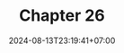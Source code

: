 ---
weight: 4200
title: "Chapter 26"
description: "Iterator"
icon: "article"
date: "2024-08-13T23:19:41+07:00"
lastmod: "2024-08-13T23:19:41+07:00"
draft: false
toc: true
---